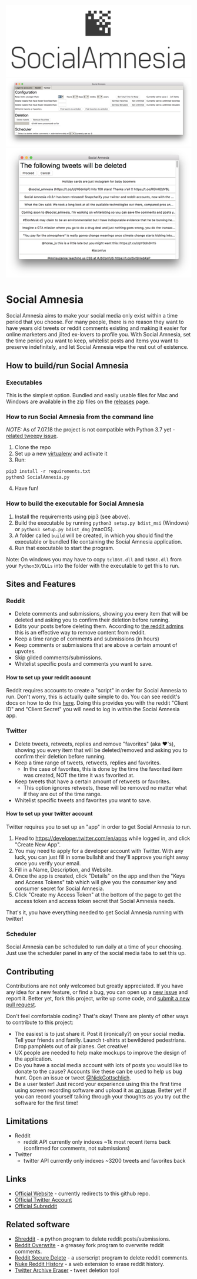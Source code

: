 ![Social Amnesia Logo](/images/FullLogo.png)
![Social Amnesia Main Window](/images/MainWindow.png)
![Social Amnesia Deletion Window](/images/DeletionWindow.png)

# Social Amnesia
Social Amnesia aims to make your social media only exist within a time period that you choose. For many people, there is no reason they want to have years old tweets or reddit comments existing and making it easier for online marketers and jilted ex-lovers to profile you. With Social Amnesia, set the time period you want to keep, whitelist posts and items you want to preserve indefinitely, and let Social Amnesia wipe the rest out of existence.

## How to build/run Social Amnesia

### Executables

This is the simplest option. Bundled and easily usable files for Mac and Windows are available in the zip files on the [releases](https://github.com/Nick-Gottschlich/Social-Amnesia/releases) page.

### How to run Social Amnesia from the command line
*NOTE:* As of 7.07.18 the project is not compatible with Python 3.7 yet - [related tweepy issue](https://github.com/tweepy/tweepy/pull/1042).

1. Clone the repo
2. Set up a new [virtualenv](https://virtualenv.pypa.io/en/stable/) and activate it
3. Run:
```
pip3 install -r requirements.txt
python3 SocialAmnesia.py
```
4. Have fun!

### How to build the executable for Social Amnesia

1. Install the requirements using pip3 (see above).
2. Build the executable by running `python3 setup.py bdist_msi` (Windows) or `python3 setup.py bdist_dmg` (macOS). 
3. A folder called `build` will be created, in which you should find the executable or bundled file containing the Social Amnesia application.
4. Run that executable to start the program.

Note: On windows you may have to copy `tcl86t.dll` and `tk86t.dll` from your `Python3X/DLLs` into the folder with the executable to get this to run.

## Sites and Features

### Reddit
* Delete comments and submissions, showing you every item that will be deleted and asking you to confirm their deletion before running.
* Edits your posts before deleting them. According to [the reddit admins](https://www.reddit.com/r/blog/comments/1dhw2j/reddits_privacy_policy_has_been_rewritten_from/c9qgbbb/) this is an effective way to remove content from reddit.
* Keep a time range of comments and submissions (in hours)
* Keep comments or submissions that are above a certain amount of upvotes.
* Skip gilded comments/submissions.
* Whitelist specific posts and comments you want to save.

#### How to set up your reddit account
Reddit requires accounts to create a "script" in order for Social Amnesia to run. Don't worry, this is actually quite simple to do. You can see reddit's docs on how to do this [here](https://github.com/reddit-archive/reddit/wiki/OAuth2-Quick-Start-Example#first-steps). Doing this provides you with the reddit "Client ID" and "Client Secret" you will need to log in within the Social Amnesia app.

### Twitter
* Delete tweets, retweets, replies and remove "favorites" (aka ❤️'s), showing you every item that will be deleted/removed and asking you to confirm their deletion before running.
* Keep a time range of tweets, retweets, replies and favorites.
  * In the case of favorites, this is done by the time the favorited item was created, NOT the time it was favorited at.
* Keep tweets that have a certain amount of retweets or favorites.
  * This option ignores retweets, these will be removed no matter what if they are out of the time range.
* Whitelist specific tweets and favorites you want to save.

#### How to set up your twitter account
Twitter requires you to set up an "app" in order to get Social Amnesia to run.

1. Head to https://developer.twitter.com/en/apps while logged in, and click "Create New App".
2. You may need to apply for a developer account with Twitter. With any luck, you can just fill in some bullshit and they'll approve you right away once you verify your email.
2. Fill in a Name, Description, and Website.
3. Once the app is created, click "Details" on the app and then the "Keys and Access Tokens" tab which will give you the consumer key and consumer secret for Social Amnesia.
4. Click "Create my Access Token" at the bottom of the page to get the access token and access token secret that Social Amnesia needs.

That's it, you have everything needed to get Social Amnesia running with twitter!

### Scheduler

Social Amnesia can be scheduled to run daily at a time of your choosing. Just use the scheduler panel in any of the social media tabs to set this up.

## Contributing

Contributions are not only welcomed but greatly appreciated. If you have any idea for a new feature, or find a bug, you can open up a [new issue](https://github.com/Nick-Gottschlich/Social-Amnesia/issues/new) and report it. Better yet, fork this project, write up some code, and [submit a new pull request](https://github.com/Nick-Gottschlich/Social-Amnesia/compare).

Don't feel comfortable coding? That's okay! There are plenty of other ways to contribute to this project: 
- The easiest is to just share it. Post it (ironically?) on your social media. Tell your friends and family. Launch t-shirts at bewildered pedestrians. Drop pamphlets out of air planes. Get creative!
- UX people are needed to help make mockups to improve the design of the application.
- Do you have a social media account with lots of posts you would like to donate to the cause? Accounts like these can be used to help us bug hunt. Open an issue or tweet [@NickGottschlich](https://twitter.com/NickGottschlich).
- Be a user tester! Just record your experience using this the first time using screen recording software and upload it as [an issue](https://github.com/Nick-Gottschlich/Social-Amnesia/issues/new). Better yet if you can record yourself talking through your thoughts as you try out the software for the first time!

## Limitations

- Reddit
  - reddit API currently only indexes ~1k most recent items back (confirmed for comments, not submissions)
- Twitter
  - twitter API currently only indexes ~3200 tweets and favorites back

## Links

- [Official Website](https://socialamnesia.com) - currently redirects to this github repo.
- [Official Twitter Account](https://twitter.com/social_amnesia)
- [Official Subreddit](http://reddit.com/r/socialamnesia)

## Related software

- [Shreddit](https://github.com/x89/Shreddit) - a python program to delete reddit posts/submissions.
- [Reddit Overwrite](https://greasyfork.org/en/scripts/10380-reddit-overwrite) - a greasey fork program to overwrite reddit comments.
- [Reddit Secure Delete](https://userscripts-mirror.org/scripts/show/166415) - a userscript program to delete reddit comments.
- [Nuke Reddit History](https://www.reddit.com/r/NukeRedditHistory/) - a web extension to erase reddit history.
- [Twitter Archive Eraser](https://github.com/martani/Twitter-Archive-Eraser) - tweet deletion tool
